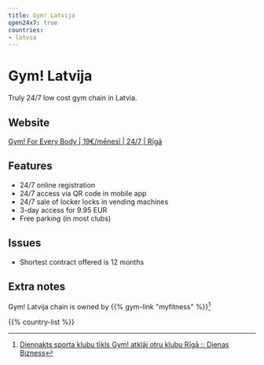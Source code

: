 ```yaml
---
title: Gym! Latvija
open24x7: true
countries:
- latvia
---
```


# Gym! Latvija

Truly 24/7 low cost gym chain in Latvia.

## Website
[Gym! For Every Body | 19€/mēnesī | 24/7 | Rīgā](https://www.gymlatvija.lv)

## Features
- 24/7 online registration
- 24/7 access via QR code in mobile app
- 24/7 sale of locker locks in vending machines
- 3-day access for 9.95 EUR
- Free parking (in most clubs)

## Issues
- Shortest contract offered is 12 months

## Extra notes
Gym! Latvija chain is owned by {{% gym-link "myfitness" %}}[^1]

{{% country-list %}}

[^1]: [Diennakts sporta klubu tīkls Gym! atklāj otru klubu Rīgā :: Dienas Bizness](https://www.db.lv/zinas/diennakts-sporta-klubu-tikls-gym-atklaj-otru-klubu-riga-503710)
